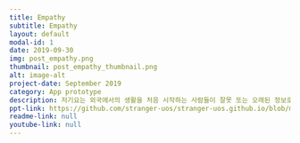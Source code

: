 ```yaml
---
title: Empathy
subtitle: Empathy
layout: default
modal-id: 1
date: 2019-09-30
img: post_empathy.png
thumbnail: post_empathy_thumbnail.png
alt: image-alt
project-date: September 2019
category: App prototype
description: 저기요는 외국에서의 생활을 처음 시작하는 사람들이 잘못 또는 오래된 정보로 인해 겪는 문제를 해결보자는 아이디어를 가지고 실제로 인터뷰를 통해 Needs가 있는 것을 발견할 수 있었고, 이 결과를 바탕으로 공감지도(Emapthy Map)을 제작하였습니다.
ppt-link: https://github.com/stranger-uos/stranger-uos.github.io/blob/master/_data/readme/medium_fidelity.md
readme-link: null
youtube-link: null
---
```

